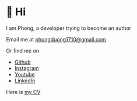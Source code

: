 # 👋 Hi

I am Phong, a developer trying to become an author

Email me at [phongduong1710@gmail.com](mailto:phongduong1710@gmail.com)

Or find me on

- [Github](https://www.github.com/phongever)
- [Instagram](https://www.instagram.com/phongever)
- [Youtube](https://www.youtube.com/@phongever)
- [LinkedIn](https://www.linkedin.com/in/phongever/)

Here is [my CV](/CV_Duong%20Le%20Hoai%20Phong.pdf)
